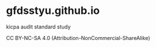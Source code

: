 # gfdsstyu.github.io
kicpa audit standard study

CC BY-NC-SA 4.0 (Attribution-NonCommercial-ShareAlike)
